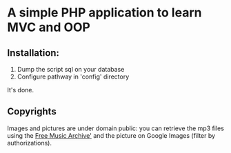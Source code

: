 A simple PHP application to learn MVC and OOP
=============================================

Installation:
-------------

1) Dump the script sql on your database
2) Configure pathway in 'config' directory

It's done.

Copyrights
----------

Images and pictures are under domain public: you can retrieve the mp3 files using the [Free Music Archive'](https://freemusicarchive.org) and the picture on Google Images (filter by authorizations).
